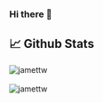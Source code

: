 ### Hi there 👋

<!--
**jamettw/jamettw** is a ✨ _special_ ✨ repository because its `README.md` (this file) appears on your GitHub profile.

Here are some ideas to get you started:

- 🔭 I’m currently working on ...
- 🌱 I’m currently learning ...
- 👯 I’m looking to collaborate on ...
- 🤔 I’m looking for help with ...
- 💬 Ask me about ...
- 📫 How to reach me: ...
- 😄 Pronouns: ...
- ⚡ Fun fact: ...
-->

## 📈 Github Stats
<img align="center" src="https://github-readme-stats.vercel.app/api?username=jamettw&show_icons=true&locale=en" alt="jamettw" />
<br />
<br />
<img align="left" src="https://github-readme-stats.vercel.app/api/top-langs?username=jamettw&show_icons=true&locale=en&layout=compact" alt="jamettw" />
